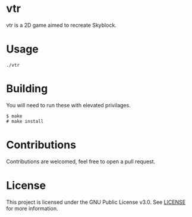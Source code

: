 # vtr
vtr is a 2D game aimed to recreate Skyblock.

# Usage
```
./vtr
```

# Building
You will need to run these with elevated privilages.
```
$ make
# make install
```

# Contributions
Contributions are welcomed, feel free to open a pull request.

# License
This project is licensed under the GNU Public License v3.0. See [LICENSE](https://github.com/night0721/vtr/blob/master/LICENSE) for more information.
